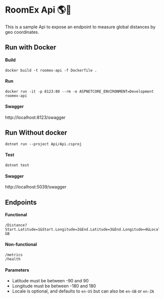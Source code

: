 # RoomEx Api :earth_americas::straight_ruler:

This is a sample Api to expose an endpoint to measure global distances by geo coordinates.
## Run with Docker
#### Build
```
docker build -t roomex-api -f Dockerfile .
```
#### Run
```
docker run -it -p 8123:80 --rm -e ASPNETCORE_ENVIRONMENT=Development roomex-api
```

#### Swagger
http://localhost:8123/swagger

## Run Without docker
```
dotnet run --project Api/Api.csproj 
```
#### Test
```
dotnet test
```
#### Swagger
http://localhost:5039/swagger

## Endpoints
#### Functional
```
/Distance?Start.Latitude=1&Start.Longitude=2&End.Latitude=3&End.Longitude=4&Locale=en-GB
```
#### Non-functional
```
/metrics
/health

```

#### Parameters

* Latitude must be between -90 and 90
* Longitude must be between -180 and 180
* Locale is optional, and defaults to `en-US` but can also be `en-GB` or `en-ZA`



